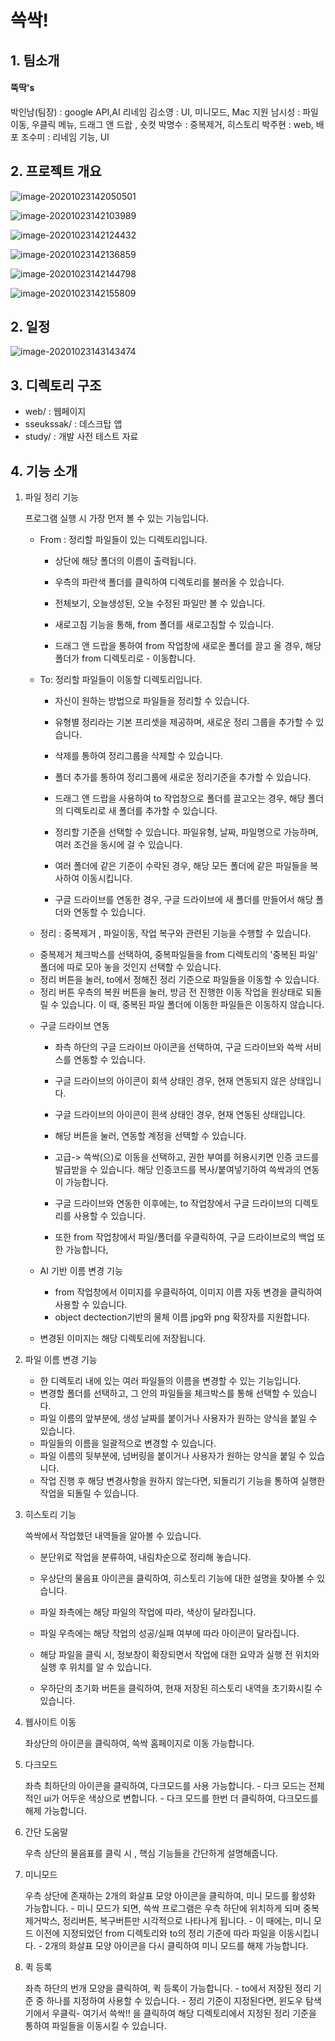 # 쓱싹!

## 1. 팀소개

#### 뚝딱's

박인남(팀장) : google API,AI 리네임
김소영 : UI, 미니모드, Mac 지원
남시성 : 파일 이동, 우클릭 메뉴, 드래그 앤 드랍 , 숏컷
박명수 : 중복제거, 히스토리
박주현 : web, 배포
조수미 : 리네임 기능, UI


## 2. 프로젝트 개요



![image-20201023142050501](README.assets/image-20201023142050501.png)

![image-20201023142103989](README.assets/image-20201023142103989.png)

![image-20201023142124432](README.assets/image-20201023142124432.png)

![image-20201023142136859](README.assets/image-20201023142136859.png)

![image-20201023142144798](README.assets/image-20201023142144798.png)

![image-20201023142155809](README.assets/image-20201023142155809.png)

## 2. 일정

![image-20201023143143474](README.assets/image-20201023143143474.png)

## 3. 디렉토리 구조

- web/ : 웹페이지
- sseukssak/ : 데스크탑 앱
- study/ : 개발 사전 테스트 자료

## 4. 기능 소개
1. 파일 정리 기능

   프로그램 실행 시 가장 먼저 볼 수 있는 기능입니다.

   * From : 정리할 파일들이 있는 디렉토리입니다.
     * 상단에 해당 폴더의 이름이 출력됩니다.
     * 우측의 파란색 폴더를 클릭하여 디렉토리를 불러올 수 있습니다.

     * 전체보기, 오늘생성된, 오늘 수정된 파일만 볼 수 있습니다.
     * 새로고침 기능을 통해, from 폴더를 새로고침할 수 있습니다.
     * 드래그 앤 드랍을 통하여 from 작업창에 새로운 폴더를 끌고 올 경우, 해당 폴더가 from 디렉토리로 - 이동합니다.

   * To: 정리할 파일들이 이동할 디렉토리입니다.
     * 자신이 원하는 방법으로 파일들을 정리할 수 있습니다.
     * 유형별 정리라는 기본 프리셋을 제공하며, 새로운 정리 그룹을 추가할 수 있습니다.
     * 삭제를 통하여 정리그룹을 삭제할 수 있습니다.

     * 폴더 추가를 통하여 정리그룹에 새로운 정리기준을 추가할 수 있습니다.
     * 드래그 앤 드랍을 사용하여 to 작업창으로 폴더를 끌고오는 경우, 해당 폴더의 디렉토리로 새 폴더를 추가할 수 있습니다.
     * 정리할 기준을 선택할 수 있습니다. 파일유형, 날짜, 파일명으로 가능하며, 여러 조건을 동시에 걸 수 있습니다.
     * 여러 폴더에 같은 기준이 수락된 경우, 해당 모든 폴더에 같은 파일들을 복사하여 이동시킵니다.
     * 구글 드라이브를 연동한 경우, 구글 드라이브에 새 폴더를 만들어서 해당 폴더와 연동할 수 있습니다.


   * 정리 : 중복제거 , 파일이동, 작업 복구와 관련된 기능을 수행할 수 있습니다.
   - 중복제거 체크박스를 선택하여, 중복파일들을 from 디렉토리의 '중복된 파일' 폴더에 따로 모아 놓을 것인지 선택할 수 있습니다.
   - 정리 버튼을 눌러, to에서 정해진 정리 기준으로 파일들을 이동할 수 있습니다.
   - 정리 버튼 우측의 복원 버튼을 눌러, 방금 전 진행한 이동 작업을 원상태로 되돌릴 수 있습니다. 이 때, 중복된 파일 폴더에 이동한 파일들은 이동하지 않습니다.


   * 구글 드라이브 연동

        * 좌측 하단의 구글 드라이브 아이콘을 선택하여, 구글 드라이브와 쓱싹 서비스를 연동할 수 있습니다.

        * 구글 드라이브의 아이콘이 회색 상태인 경우, 현재 연동되지 않은 상태입니다.
        * 구글 드라이브의 아이콘이 흰색 상태인 경우, 현재 연동된 상태입니다.

        * 해당 버튼을 눌러, 연동할 계정을 선택할 수 있습니다.
        * 고급-> 쓱싹(으)로 이동을 선택하고, 권한 부여를 허용시키면 인증 코드를 발급받을 수 있습니다. 해당 인증코드를 복사/붙여넣기하여 쓱싹과의 연동이 가능합니다.

        * 구글 드라이브와 연동한 이후에는, to 작업창에서 구글 드라이브의 디렉토리를 사용할 수 있습니다.
        * 또한 from 작업창에서 파일/폴더를 우클릭하여, 구글 드라이브로의 백업 또한 가능합니다,

   * AI 기반 이름 변경 기능
        * from 작업창에서 이미지를 우클릭하여, 이미지 이름 자동 변경을 클릭하여 사용할 수 있습니다.
        * object dectection기반의 물체 이름 jpg와 png 확장자를 지원합니다.
   * 변경된 이미지는 해당 디렉토리에 저장됩니다.

2. 파일 이름 변경 기능

   * 한 디렉토리 내에 있는 여러 파일들의 이름을 변경할 수 있는 기능입니다.
   
   - 변경할 폴더를 선택하고, 그 안의 파일들을 체크박스를 통해 선택할 수 있습니다.
   - 파일 이름의 앞부분에, 생성 날짜를 붙이거나 사용자가 원하는 양식을 붙일 수 있습니다.
   - 파일들의 이름을 일괄적으로 변경할 수 있습니다.
   - 파일 이름의 뒷부분에, 넘버링을 붙이거나 사용자가 원하는 양식을 붙일 수 있습니다.
   - 작업 진행 후 해당 변경사항을 원하지 않는다면, 되돌리기 기능을 통하여 실행한 작업을 되돌릴 수 있습니다.

3. 히스토리 기능

   쓱싹에서 작업했던 내역들을 알아볼 수 있습니다.

    - 분단위로 작업을 분류하여, 내림차순으로 정리해 놓습니다.
    - 우상단의 물음표 아이콘을 클릭하여, 히스토리 기능에 대한 설명을 찾아볼 수 있습니다.
    - 파일 좌측에는 해당 파일의 작업에 따라, 색상이 달라집니다.
    - 파일 우측에는 해당 작업의 성공/실패 여부에 따라 아이콘이 달라집니다.
    - 해당 파일을 클릭 시, 정보창이 확장되면서 작업에 대한 요약과 실행 전 위치와 실행 후 위치를 알 수 있습니다.

	- 우하단의 초기화 버튼을 클릭하여, 현재 저장된 히스토리 내역을 초기화시킬 수 있습니다.

1. 웹사이트 이동

   좌상단의 아이콘을 클릭하여, 쓱싹 홈페이지로 이동 가능합니다.

2. 다크모드

   좌측 최하단의 아이콘을 클릭하여, 다크모드를 사용 가능합니다. - 다크 모드는 전체적인 ui가 어두운 색상으로 변합니다. - 다크 모드를 한번 더 클릭하여, 다크모드를 해제 가능합니다.

3. 간단 도움말

   우측 상단의 물음표를 클릭 시 , 핵심 기능들을 간단하게 설명해줍니다.

4. 미니모드

   우측 상단에 존재하는 2개의 화살표 모양 아이콘을 클릭하여, 미니 모드를 활성화 가능합니다. - 미니 모드가 되면, 쓱싹 프로그램은 우측 하단에 위치하게 되며 중복제거박스, 정리버튼, 복구버튼만 시각적으로 나타나게 됩니다. - 이 때에는, 미니 모드 이전에 지정되었던 from 디렉토리와 to의 정리 기준에 따라 파일을 이동시킵니다. - 2개의 화살표 모양 아이콘을 다시 클릭하여 미니 모드를 해제 가능합니다.

5. 퀵 등록

   좌측 하단의 번개 모양을 클릭하여, 퀵 등록이 가능합니다. - to에서 저장된 정리 기준 중 하나를 지정하여 사용할 수 있습니다. - 정리 기준이 지정된다면, 윈도우 탐색기에서 우클릭- 여기서 쓱싹!! 을 클릭하여 해당 디렉토리에서 지정된 정리 기준을 통하여 파일들을 이동시킬 수 있습니다.

